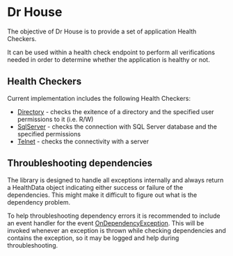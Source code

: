 # Dr House

The objective of Dr House is to provide a  set of application Health Checkers.

It can be used within a health check endpoint to perform all verifications needed
in order to determine whether the application is healthy or not.

## Health Checkers

Current implementation includes the following Health Checkers:
- [Directory](docs/health-checkers/Directory.md) - checks the exitence of a directory
  and the specified user permissions to it (i.e. R/W)
- [SqlServer](docs/health-checkers/SqlServer.md) - checks the connection with
  SQL Server database and the specified permissions
- [Telnet](docs/health-checkers/Telnet.md) - checks the connectivity with a server

## Throubleshooting dependencies

The library is designed to handle all exceptions internally and always return
a HealthData object indicating either success or failure of the dependencies.
This might make it difficult to figure out what is the dependency problem.

To help throubleshooting dependency errors it is recommended to include an
event handler for the event [OnDependencyException](docs/events/OnDependencyException.md).
This will be invoked whenever an exception is thrown while checking dependencies and
contains the exception, so it may be logged and help during throubleshooting.